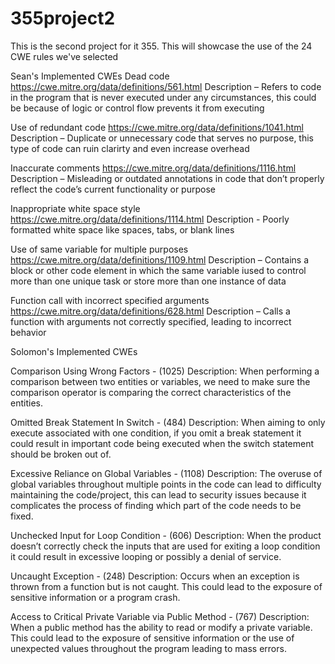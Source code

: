 # 355project2
This is the second project for it 355. This will showcase the use of the 24 CWE rules we've selected

Sean's Implemented CWEs
Dead code https://cwe.mitre.org/data/definitions/561.html 
Description – Refers to code in the program that is never executed under any circumstances, this could be because of logic or control flow prevents it from executing 

Use of redundant code https://cwe.mitre.org/data/definitions/1041.html 
Description – Duplicate or unnecessary code that serves no purpose, this type of code can ruin clarirty and even increase overhead 

Inaccurate comments https://cwe.mitre.org/data/definitions/1116.html 
Description – Misleading or outdated annotations in code that don’t properly reflect the code’s current functionality or purpose 

Inappropriate white space style https://cwe.mitre.org/data/definitions/1114.html 
Description -  Poorly formatted white space like spaces, tabs, or blank lines  

Use of same variable for multiple purposes https://cwe.mitre.org/data/definitions/1109.html 
Description – Contains a block or other code element in which the same variable iused to control more than one unique task or store more than one instance of data 

Function call with incorrect specified arguments https://cwe.mitre.org/data/definitions/628.html 
Description – Calls a function with arguments not correctly specified, leading to  incorrect behavior 

Solomon's Implemented CWEs

Comparison Using Wrong Factors - (1025) 
Description: When performing a comparison between two entities or variables, we need to make sure the comparison operator is comparing the correct characteristics of the entities. 

Omitted Break Statement In Switch - (484) 
Description: When aiming to only execute associated with one condition, if you omit a break statement it could result in important code being executed when the switch statement should be broken out of. 

Excessive Reliance on Global Variables - (1108) 
Description: The overuse of global variables throughout multiple points in the code can lead to difficulty maintaining the code/project, this can lead to security issues because it complicates the process of finding which part of the code needs to be fixed. 

Unchecked Input for Loop Condition - (606) 
Description: When the product doesn’t correctly check the inputs that are used for exiting a loop condition it could result in excessive looping or possibly a denial of service. 

Uncaught Exception - (248) 
Description: Occurs when an exception is thrown from a function but is not caught. This could lead to the exposure of sensitive information or a program crash. 
 
Access to Critical Private Variable via Public Method - (767) 
Description: When a public method has the ability to read or modify a private variable. This could lead to the exposure of sensitive information or the use of unexpected values throughout the program leading to mass errors. 
